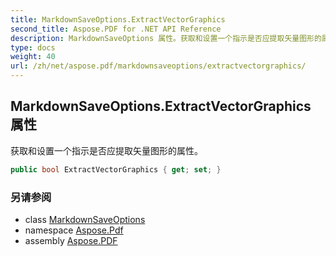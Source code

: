 ```yaml
---
title: MarkdownSaveOptions.ExtractVectorGraphics
second_title: Aspose.PDF for .NET API Reference
description: MarkdownSaveOptions 属性。获取和设置一个指示是否应提取矢量图形的属性
type: docs
weight: 40
url: /zh/net/aspose.pdf/markdownsaveoptions/extractvectorgraphics/
---
```

## MarkdownSaveOptions.ExtractVectorGraphics 属性

获取和设置一个指示是否应提取矢量图形的属性。

```csharp
public bool ExtractVectorGraphics { get; set; }
```

### 另请参阅

* class [MarkdownSaveOptions](../)
* namespace [Aspose.Pdf](../../../aspose.pdf/)
* assembly [Aspose.PDF](../../../)